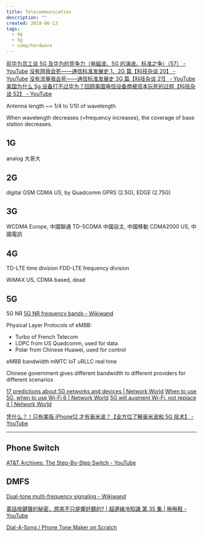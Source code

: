 ```yaml
---
title: Telecommunication
description: ""
created: 2019-06-13
tags:
  - 4g
  - 5g
  - comp/hardware
---
```


[前华为员工谈 5G 及华为的竞争力（电磁波、5G 的演进、标准之争）（57） - YouTube](https://www.youtube.com/watch?v=n8bYXMSRY_Y)
[没有网我会死——通信标准发展史 1、2G 篇【科技杂谈 20】 - YouTube](https://www.youtube.com/watch?v=U3M6mUXAz4I)
[没有流量我会死——通信标准发展史 3G 篇【科技杂谈 21】 - YouTube](https://www.youtube.com/watch?v=pt5CxHSvqdE)
[美国为什么 5g 设备打不过华为？回顾美国电信设备商被资本玩死的过程【科技杂谈 52】 - YouTube](https://www.youtube.com/watch?v=sjjnMwnm2IY)

Antenna length ~= 1/4 to 1/10 of wavelength

When wavelength decreases (=frequency increases), the coverage of base station decreases.

## 1G

analog 大哥大

## 2G

digital
GSM
CDMA US, by Quadcomm
GPRS (2.5G), EDGE (2.75G)

## 3G

WCDMA Europe, 中國聯通
TD-SCDMA 中國自主, 中國移動
CDMA2000 US, 中國電訊

## 4G

TD-LTE time division
FDD-LTE frequency division

WiMAX US, CDMA based, dead

## 5G

5G NR
[5G NR frequency bands - Wikiwand](https://www.wikiwand.com/en/5G_NR_frequency_bands)

Physical Layer Protocols of eMBB:

- Turbo of French Telecom
- LDPC from US Quadcomm, used for data
- Polar from Chinese Huawei, used for control

eMBB bandwidth
mMTC IoT
uRLLC real time

Chinese government gives different bandwidth to different providers for different scenarios

[17 predictions about 5G networks and devices | Network World](https://www.networkworld.com/article/3403358/17-predictions-about-5g-networks-and-devices.html)
[When to use 5G, when to use Wi-Fi 6 | Network World](https://www.networkworld.com/article/3402316/when-to-use-5g-when-to-use-wi-fi-6.html)
[5G will augment Wi-Fi, not replace it | Network World](https://www.networkworld.com/article/3399978/5g-will-augment-wi-fi-not-replace-it.html)

[凭什么？！只有美版 iPhone12 才有毫米波？【全方位了解毫米波和 5G 技术】 - YouTube](https://www.youtube.com/watch?v=JFHXMqm_Iwc)

---

## Phone Switch

[AT&T Archives: The Step-By-Step Switch - YouTube](https://www.youtube.com/watch?v=xZePwin92cI)

## DMFS

[Dual-tone multi-frequency signaling - Wikiwand](https://www.wikiwand.com/en/Dual-tone_multi-frequency_signaling)

[電話按鍵聲的秘密，原來不只是響好聽的? | 超邊緣冷知識 第 35 集 | 啾啾鞋 - YouTube](https://www.youtube.com/watch?v=48xx6H-M4ZI)

[Dial-A-Song / Phone Tone Maker on Scratch](https://scratch.mit.edu/projects/254080/)
